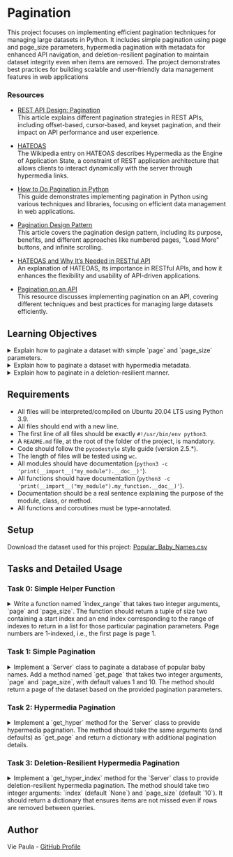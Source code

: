 # Pagination
This project focuses on implementing efficient pagination techniques for managing large datasets in Python. It includes simple pagination using page and page_size parameters, hypermedia pagination with metadata for enhanced API navigation, and deletion-resilient pagination to maintain dataset integrity even when items are removed. The project demonstrates best practices for building scalable and user-friendly data management features in web applications

### Resources

- [REST API Design: Pagination](https://www.moesif.com/blog/technical/api-design/REST-API-Design-Filtering-Sorting-and-Pagination/#pagination)  
  This article explains different pagination strategies in REST APIs, including offset-based, cursor-based, and keyset pagination, and their impact on API performance and user experience.

- [HATEOAS](https://en.wikipedia.org/wiki/HATEOAS)  
  The Wikipedia entry on HATEOAS describes Hypermedia as the Engine of Application State, a constraint of REST application architecture that allows clients to interact dynamically with the server through hypermedia links.

- [How to Do Pagination in Python](https://www.geeksforgeeks.org/how-to-do-pagination-in-python/?ref=header_outind)  
  This guide demonstrates implementing pagination in Python using various techniques and libraries, focusing on efficient data management in web applications.

- [Pagination Design Pattern](https://www.geeksforgeeks.org/pagination-design-pattern/?ref=header_outind)  
  This article covers the pagination design pattern, including its purpose, benefits, and different approaches like numbered pages, "Load More" buttons, and infinite scrolling.

- [HATEOAS and Why It’s Needed in RESTful API](https://www.geeksforgeeks.org/hateoas-and-why-its-needed-in-restful-api/?ref=header_outind)  
  An explanation of HATEOAS, its importance in RESTful APIs, and how it enhances the flexibility and usability of API-driven applications.

- [Pagination on an API](https://www.geeksforgeeks.org/pagination-on-an-api/?ref=header_outind)  
  This resource discusses implementing pagination on an API, covering different techniques and best practices for managing large datasets efficiently.


## Learning Objectives

<details> 
<summary> Explain how to paginate a dataset with simple `page` and `page_size` parameters. </summary>
<br>

**Pagination with Simple `page` and `page_size` Parameters:**

Pagination with simple `page` and `page_size` parameters involves dividing a dataset into discrete pages based on the number of items (`page_size`) that should be included on each page. The parameters are:

- `page`: The current page number (1-indexed).
- `page_size`: The number of items to be displayed on each page.


  In **Task 1**, we implemented a `get_page` method in the `Server` class that takes `page` and `page_size` parameters and returns the appropriate subset of the dataset corresponding to the specified page. The method calculates the start and end indices for the page using these parameters and retrieves the correct data slice from the dataset.
</details>

<details> 
<summary> Explain how to paginate a dataset with hypermedia metadata. </summary>
<br>

**Pagination with Hypermedia Metadata:**

Hypermedia pagination extends the basic pagination by including additional metadata that provides navigation details about the dataset. This metadata often includes:

- `page_size`: The size of the current page.
- `page`: The current page number.
- `data`: The dataset page being returned.
- `next_page`: The number of the next page, if it exists.
- `prev_page`: The number of the previous page, if it exists.
- `total_pages`: The total number of pages available in the dataset.

  In **Task 2**, we implemented the `get_hyper` method in the `Server` class, which returns a dictionary containing these metadata fields. This allows the client to understand not only the current state of the pagination but also navigate to other pages effectively using the provided metadata.
</details>

<details> 
<summary> Explain how to paginate in a deletion-resilient manner. </summary>
<br>

**Deletion-Resilient Pagination:**

Deletion-resilient pagination ensures that if rows are removed from the dataset between queries, the user does not miss any items when navigating through pages. This type of pagination maintains the integrity of the sequence by using an index that dynamically adjusts to changes in the dataset.

Key elements include:

- `index`: The current start index of the returned page.
- `next_index`: The next index to query from.
- `page_size`: The current page size.
- `data`: The actual page of the dataset being returned.

 In **Task 3**, we implemented the `get_hyper_index` method, which maintains the pagination state even when items are deleted from the dataset. The method ensures that users do not miss any items by calculating the `next_index` based on the current data and any deletions that may have occurred.
</details>


## Requirements

- All files will be interpreted/compiled on Ubuntu 20.04 LTS using Python 3.9.
- All files should end with a new line.
- The first line of all files should be exactly `#!/usr/bin/env python3`.
- A `README.md` file, at the root of the folder of the project, is mandatory.
- Code should follow the `pycodestyle` style guide (version 2.5.*).
- The length of files will be tested using `wc`.
- All modules should have documentation (`python3 -c 'print(__import__("my_module").__doc__)'`).
- All functions should have documentation (`python3 -c 'print(__import__("my_module").my_function.__doc__)'`).
- Documentation should be a real sentence explaining the purpose of the module, class, or method.
- All functions and coroutines must be type-annotated.

## Setup

Download the dataset used for this project: [Popular_Baby_Names.csv](https://s3.eu-west-3.amazonaws.com/hbtn.intranet/uploads/misc/2020/5/7d3576d97e7560ae85135cc214ffe2b3412c51d7.csv?X-Amz-Algorithm=AWS4-HMAC-SHA256&X-Amz-Credential=AKIA4MYA5JM5DUTZGMZG%2F20240904%2Feu-west-3%2Fs3%2Faws4_request&X-Amz-Date=20240904T182249Z&X-Amz-Expires=86400&X-Amz-SignedHeaders=host&X-Amz-Signature=55d6e800a8b7446f209afaf46a7a8c2401f66806f54b5197bfd944ad2c6ffa2a)

## Tasks and Detailed Usage

### Task 0: Simple Helper Function

<details> 
<summary> Write a function named `index_range` that takes two integer arguments, `page` and `page_size`.
The function should return a tuple of size two containing a start index and an end index corresponding to the range of indexes to return in a list for those particular pagination parameters.
Page numbers are 1-indexed, i.e., the first page is page 1.
</summary>
<br>

**Description:**

The `index_range` function is a helper function that takes two parameters: `page` and `page_size`. It calculates the start and end indexes for pagination based on these parameters. The function ensures that data retrieval is efficient by computing the range of data items that should appear on a given page.

**Implementation:**

```python
#!/usr/bin/env python3
'''
This module contains a helper function to calculate the start and end index
for pagination given the page number and page size.
'''

from typing import Tuple


def index_range(page: int, page_size: int) -> Tuple[int, int]:
    '''
    Calculate the start and end index for pagination.
    '''
    start_index = (page - 1) * page_size
    end_index = start_index + page_size
    return start_index, end_index
```

**Usage:**

1. **Function Purpose:**
   The `index_range` function computes the range of indices for a given page and page size. This is useful for displaying a subset of data in a paginated format.

2. **Examples of Using the `index_range` Function:**

   You can use the `index_range` function to determine which items should be displayed on a particular page:

   ```python
   # Example 1
   res = index_range(1, 7)  
   print(type(res))  # Expected output: <class 'tuple'>
   print(res)        # Expected output: (0, 7)

   # Example 2
   res = index_range(page=3, page_size=15)  
   print(type(res))  # Expected output: <class 'tuple'>
   print(res)        # Expected output: (30, 45)
   ```

3. **Running the script to test the function:**

   To test the functionality of the `index_range` function, use `0-main.py`:

   ```python
   #!/usr/bin/env python3
   """
   Main file
   """

   index_range = __import__('0-simple_helper_function').index_range

   res = index_range(1, 7)
   print(type(res))  # Expected output: <class 'tuple'>
   print(res)        # Expected output: (0, 7)

   res = index_range(page=3, page_size=15)
   print(type(res))  # Expected output: <class 'tuple'>
   print(res)        # Expected output: (30, 45)
   ```

   Make the script executable by running:

   ```sh
   chmod +x 0-main.py
   ```

   Then, run the script to test:

   ```sh
   ./0-main.py
   ```

   Verify the output matches the expected results.

**Expected Output:**

```bash
<class 'tuple'>
(0, 7)
<class 'tuple'>
(30, 45)
```

**Explanation:**

- **`index_range` Function:** Computes the range of indices for pagination based on the `page` and `page_size` parameters.
- **Usage Example:** The example shows how to determine the start and end indices for various pages and page sizes.
  
</details>

### Task 1: Simple Pagination

<details> 
<summary> Implement a `Server` class to paginate a database of popular baby names.
Add a method named `get_page` that takes two integer arguments, `page` and `page_size`, with default values 1 and 10. The method should return a page of the dataset based on the provided pagination parameters.
</summary>
<br>

**Description:**

The `Server` class is responsible for paginating a dataset of popular baby names from a CSV file. It includes a `get_page` method that returns a specific page of data according to the given `page` and `page_size` parameters.

**Implementation:**

```python
#!/usr/bin/env python3
'''
This module contains a Server class to paginate a database of popular baby names.
'''

import csv
from typing import List, Tuple


def index_range(page: int, page_size: int) -> Tuple[int, int]:
    '''
    Calculate the start and end index for pagination.
    '''
    start_index = (page - 1) * page_size
    end_index = start_index + page_size
    return start_index, end_index


class Server:
    '''
    Server class to paginate a database of popular baby names.
    '''
    DATA_FILE = "Popular_Baby_Names.csv"

    def __init__(self):
        self.__dataset = None

    def dataset(self) -> List[List]:
        '''
        Cached data set
        '''
        if self.__dataset is None:
            with open(self.DATA_FILE) as f:
                reader = csv.reader(f)
                dataset = [row for row in reader]
            self.__dataset = dataset[1:]

        return self.__dataset

    def get_page(self, page: int = 1, page_size: int = 10) -> List[List]:
        '''
        Returns a page of data from the data set.
        '''
        # Ensure that page and page_size are integers greater than 0
        assert isinstance(page, int) and page > 0
        assert isinstance(page_size, int) and page_size > 0

        start_index, end_index = index_range(page, page_size)
        
        dataset = self.dataset()

        return dataset[start_index:end_index] if start_index < len(dataset) else []
```

**Usage:**

1. **Function Purpose:**
   The `Server` class and its `get_page` method are used to paginate the dataset of popular baby names, allowing efficient retrieval of data based on page numbers.

2. **Examples of Using the `Server` Class and `get_page` Method:**

   Instantiate the `Server` class and call the `get_page` method:

   ```python
   Server = __import__('1-simple_pagination').Server

   server = Server()

   try:
       should_err = server.get_page(-10, 2)
   except AssertionError:
       print("AssertionError raised with negative values")

   try:
       should_err = server.get_page(0, 0)
   except AssertionError:
       print("AssertionError raised with 0")

   try:
       should_err = server.get_page(2, 'Bob')
   except AssertionError:
       print("AssertionError raised when page and/or page_size are not ints")

   print(server.get_page(1, 3))
   print(server.get_page(3, 2))
   print(server.get_page(3000, 100))
   ```

3. **Running the script to test the class:**

   To test the functionality of the `Server` class, use `1-main.py`:

   ```python
   #!/usr/bin/env python3
   """
   Main file
   """

   Server = __import__('1-simple_pagination').Server

   server = Server()

   try:
       should_err = server.get_page(-10, 2)
   except AssertionError:
       print("AssertionError raised with negative values")

   try:
       should_err = server.get_page(0, 0)
   except AssertionError:
       print("AssertionError raised with 0")

   try:
       should_err = server.get_page(2, 'Bob')
   except AssertionError:
       print("AssertionError raised when page and/or page_size are not ints")

   print(server.get_page(1, 3))
   print(server.get_page(3, 2))
   print(server.get_page(3000, 100))
   ```

   Make the script executable by running:

   ```sh
   chmod +x 1-main.py
   ```

   Then, run the script to test:

   ```sh
   ./1-main.py
   ```

   Verify the output matches the expected results.

**Expected Output:**

```bash
AssertionError raised with negative values
AssertionError raised with 0
AssertionError raised when page and/or page_size are not ints
[['2016', 'FEMALE', 'ASIAN AND PACIFIC ISLANDER', 'Olivia', '172', '1'], ['2016', 'FEMALE', 'ASIAN AND PACIFIC ISLANDER', 'Chloe', '112', '2'], ['2016', 'FEMALE', 'ASIAN AND PACIFIC ISLANDER', 'Sophia', '104', '3']]
[['2016', 'FEMALE', 'ASIAN AND PACIFIC ISLANDER', 'Emily', '99', '4'], ['2016', 'FEMALE', 'ASIAN AND PACIFIC ISLANDER', 'Mia', '79', '5']]
[]
```

**Explanation:**

- **`get_page` Method:** Takes `page` and `page_size` as arguments and uses assertions to ensure they are valid integers greater than 0.
- **Data Retrieval:** Utilizes the `index_range` function to determine the start and end indices for the desired page and returns the corresponding data slice from the dataset.
- **Error Handling:** Raises `AssertionError` for invalid input and returns an empty list if the requested page is out of range.

</details>

### Task 2: Hypermedia Pagination

<details> 
<summary> Implement a `get_hyper` method for the `Server` class to provide hypermedia pagination.
The method should take the same arguments (and defaults) as `get_page` and return a dictionary with additional pagination details.
</summary>
<br>

**Description:**

The `get_hyper` method extends the `Server` class to provide hypermedia-style pagination. This method returns a dictionary that includes pagination details such as page size, current page number, dataset page, next page, previous page, and total number of pages.

**Implementation:**

```python
#!/usr/bin/env python3
'''
This module contains a Server class to paginate a database of popular baby names with hypermedia pagination.
'''

import csv
import math
from typing import List, Tuple, Dict


def index_range(page: int, page_size: int) -> Tuple[int, int]:
    '''
    Calculate the start and end index for pagination.
    '''
    start_index = (page - 1) * page_size
    end_index = start_index + page_size
    return start_index, end_index


class Server:
    '''
    Server class to paginate the database.
    '''
    DATA_FILE = "Popular_Baby_Names.csv"

    def __init__(self):
        self.__dataset = None

    def dataset(self) -> List[List]:
        '''
        Cached data set
        '''
        if self.__dataset is None:
            with open(self.DATA_FILE) as f:
                reader = csv.reader(f)
                dataset = [row for row in reader]
            self.__dataset = dataset[1:]

        return self.__dataset

    def get_page(self, page: int = 1, page_size: int = 10) -> List[List]:
        '''
        Returns a page of data from the data set.
        '''
        assert isinstance(page, int) and page > 0
        assert isinstance(page_size, int) and page_size > 0

        start_index, end_index = index_range(page, page_size)
        
        dataset = self.dataset()

        if start_index >= len(dataset):
            return []

        return dataset[start_index:end_index]

    def get_hyper(self, page: int = 1, page_size: int = 10) -> Dict:
        '''
        Returns a dictionary containing hypermedia pagination data.
        '''
        data = self.get_page(page, page_size)
        total_pages = math.ceil(len(self.dataset()) / page_size)

        return {
            'page_size': len(data),
            'page': page,
            'data': data,
            'next_page': page + 1 if page < total_pages else None,
            'prev_page': page - 1 if page > 1 else None,
            'total_pages': total_pages
        }
```

**Usage:**

1. **Function Purpose:**
   The `get_hyper` method provides additional details for paginated data, enabling hypermedia-style pagination by returning metadata about the current state of the pagination.

2. **Examples of Using the `get_hyper` Method:**

   To test the `get_hyper` method, instantiate the `Server` class and call the method:

   ```python
   Server = __import__('2-hypermedia_pagination').Server

   server = Server()

   print(server.get_hyper(1, 2))
   print("---")
   print(server.get_hyper(2, 2))
   print("---")
   print(server.get_hyper(100, 3))
   print("---")
   print(server.get_hyper(3000, 100))
   ```

3. **Running the script to test the class:**

   To test the functionality of the `Server` class with hypermedia pagination, use `2-main.py`:

   ```python
   #!/usr/bin/env python3
   """
   Main file
   """

   Server = __import__('2-hypermedia_pagination').Server

   server = Server()

   print(server.get_hyper(1, 2))
   print("---")
   print(server.get_hyper(2, 2))
   print("---")
   print(server.get_hyper(100, 3))
   print("---")
   print(server.get_hyper(3000, 100))
   ```

   Make the script executable by running:

   ```sh
   chmod +x 2-main.py
   ```

   Then, run the script to test:

   ```sh
   ./2-main.py
   ```

   Verify the output matches the expected results.

**Expected Output:**

```bash
{'page_size': 2, 'page': 1, 'data': [['2016', 'FEMALE', 'ASIAN AND PACIFIC ISLANDER', 'Olivia', '172', '1'], ['2016', 'FEMALE', 'ASIAN AND PACIFIC ISLANDER', 'Chloe', '112', '2']], 'next_page': 2, 'prev_page': None, 'total_pages': 9709}
---
{'page_size': 2, 'page': 2, 'data': [['2016', 'FEMALE', 'ASIAN AND PACIFIC ISLANDER', 'Sophia', '104', '3'], ['2016', 'FEMALE', 'ASIAN AND PACIFIC ISLANDER', 'Emma', '99', '4']], 'next_page': 3, 'prev_page': 1, 'total_pages': 9709}
---
{'page_size': 3, 'page': 100, 'data': [['2016', 'FEMALE', 'BLACK NON HISPANIC', 'Londyn', '14', '39'], ['2016', 'FEMALE', 'BLACK NON HISPANIC', 'Amirah', '14', '39'], ['2016', 'FEMALE', 'BLACK NON HISPANIC', 'McKenzie', '14', '39']], 'next_page': 101, 'prev_page': 99, 'total_pages': 6473}
---
{'page_size': 0, 'page': 3000, 'data': [], 'next_page': None, 'prev_page': 2999, 'total_pages': 195}
```

**Explanation:**

- **`get_hyper` Method:** Provides metadata for hypermedia pagination, including current page details, next and previous pages, and total pages.
- **Data Retrieval:** Reuses the `get_page` method to fetch the current page's data and calculate additional pagination details.
- **Hypermedia Pagination:** Enhances pagination by providing a complete overview of the current state and navigation options.

</details>

### Task 3: Deletion-Resilient Hypermedia Pagination

<details> 
<summary> Implement a `get_hyper_index` method for the `Server` class to provide deletion-resilient hypermedia pagination.
The method should take two integer arguments: `index` (default `None`) and `page_size` (default `10`). It should return a dictionary that ensures items are not missed even if rows are removed between queries.
</summary>
<br>

**Description:**

The `get_hyper_index` method extends the `Server` class to provide deletion-resilient pagination. This method ensures that if rows are deleted from the dataset between queries, the user does not miss any items when paginating through the data.

**Implementation:**

```python
#!/usr/bin/env python3
'''
Deletion-resilient hypermedia pagination
'''

import csv
import math
from typing import List, Dict


class Server:
    '''
    Server class to paginate a database of popular baby names.
    '''
    DATA_FILE = "Popular_Baby_Names.csv"

    def __init__(self):
        self.__dataset = None
        self.__indexed_dataset = None

    def dataset(self) -> List[List]:
        '''
        Cached data set
        '''
        if self.__dataset is None:
            with open(self.DATA_FILE) as f:
                reader = csv.reader(f)
                dataset = [row for row in reader]
            self.__dataset = dataset[1:]

        return self.__dataset

    def indexed_dataset(self) -> Dict[int, List]:
        '''
        Data set indexed by sorting position, starting at 0
        '''
        if self.__indexed_dataset is None:
            dataset = self.dataset()
            self.__indexed_dataset = {
                i: dataset[i] for i in range(len(dataset))
            }
        return self.__indexed_dataset

    def get_hyper_index(self, index: int = None, page_size: int = 10) -> Dict:
        '''
        Provides deletion-resilient hypermedia pagination
        '''
        assert index is None or (
            isinstance(index, int) and 0 <= index < len(self.indexed_dataset())
        )
        indexed_data = self.indexed_dataset()
        data = []
        current_index = index
        next_index = index

        while len(data) < page_size and next_index < len(indexed_data):
            if next_index in indexed_data:
                data.append(indexed_data[next_index])
            next_index += 1

        return {
            'index': index,
            'data': data,
            'page_size': len(data),
            'next_index': next_index
        }
```

**Usage:**

1. **Function Purpose:**
   The `get_hyper_index` method provides deletion-resilient pagination, ensuring users do not miss any items from the dataset even if rows are removed between queries.

2. **Examples of Using the `get_hyper_index` Method:**

   To test the `get_hyper_index` method, instantiate the `Server` class and call the method:

   ```python
   Server = __import__('3-hypermedia_del_pagination').Server

   server = Server()

   server.indexed_dataset()

   try:
       server.get_hyper_index(300000, 100)
   except AssertionError:
       print("AssertionError raised when out of range")        

   index = 3
   page_size = 2

   print("Nb items: {}".format(len(server._Server__indexed_dataset)))

   # 1- request first index
   res = server.get_hyper_index(index, page_size)
   print(res)

   # 2- request next index
   print(server.get_hyper_index(res.get('next_index'), page_size))

   # 3- remove the first index
   del server._Server__indexed_dataset[res.get('index')]
   print("Nb items: {}".format(len(server._Server__indexed_dataset)))

   # 4- request again the initial index -> the first data retrieved is not the same as the first request
   print(server.get_hyper_index(index, page_size))

   # 5- request again initial next index -> same data page as the request 2-
   print(server.get_hyper_index(res.get('next_index'), page_size))
   ```

3. **Running the script to test the class:**

   To test the functionality of the `Server` class with deletion-resilient hypermedia pagination, use `3-main.py`:

   ```python
   #!/usr/bin/env python3
   """
   Main file
   """

   Server = __import__('3-hypermedia_del_pagination').Server

   server = Server()

   server.indexed_dataset()

   try:
       server.get_hyper_index(300000, 100)
   except AssertionError:
       print("AssertionError raised when out of range")        

   index = 3
   page_size = 2

   print("Nb items: {}".format(len(server._Server__indexed_dataset)))

   # 1- request first index
   res = server.get_hyper_index(index, page_size)
   print(res)

   # 2- request next index
   print(server.get_hyper_index(res.get('next_index'), page_size))

   # 3- remove the first index
   del server._Server__indexed_dataset[res.get('index')]
   print("Nb items: {}".format(len(server._Server__indexed_dataset)))

   # 4- request again the initial index -> the first data retrieved is not the same as the first request
   print(server.get_hyper_index(index, page_size))

   # 5- request again initial next index -> same data page as the request 2-
   print(server.get_hyper_index(res.get('next_index'), page_size))
   ```

   Make the script executable by running:

   ```sh
   chmod +x 3-main.py
   ```

   Then, run the script to test:

   ```sh
   ./3-main.py
   ```

   Verify the output matches the expected results.

**Expected Output:**

```bash
AssertionError raised when out of range
Nb items: 19418
{'index': 3, 'data': [['2016', 'FEMALE', 'ASIAN AND PACIFIC ISLANDER', 'Emma', '99', '4'], ['2016', 'FEMALE', 'ASIAN AND PACIFIC ISLANDER', 'Emily', '99', '4']], 'page_size': 2, 'next_index': 5}
{'index': 5, 'data': [['2016', 'FEMALE', 'ASIAN AND PACIFIC ISLANDER', 'Mia', '79', '5'], ['2016', 'FEMALE', 'ASIAN AND PACIFIC ISLANDER', 'Charlotte', '59', '6']], 'page_size': 2, 'next_index': 7}
Nb items: 19417
{'index': 3, 'data': [['2016', 'FEMALE', 'ASIAN AND PACIFIC ISLANDER', 'Emily', '99', '4'], ['2016', 'FEMALE', 'ASIAN AND PACIFIC ISLANDER', 'Mia', '79', '5']], 'page_size': 2, 'next_index': 6}
{'index': 5, 'data': [['2016', 'FEMALE', 'ASIAN AND PACIFIC ISLANDER', 'Mia', '79', '5'], ['2016', 'FEMALE', 'ASIAN AND PACIFIC ISLANDER', 'Charlotte', '59', '6']], 'page_size': 2, 'next_index': 7}
```

**Explanation:**

- **`get_hyper_index` Method:** Provides a deletion-resilient way to paginate through the dataset, maintaining the correct sequence even if rows are removed.
- **Data Retrieval:** Uses a dictionary indexed by the original position to manage data retrieval efficiently.
- **Resilient Pagination:** Ensures the user continues to see the correct number of rows regardless of deletions, using the correct start and next indices.

</details>


## Author

Vie Paula - [GitHub Profile](https://github.com/ThatsVie)
